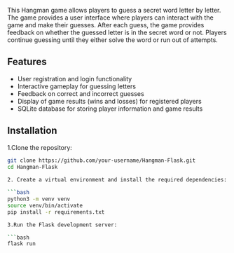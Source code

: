 This Hangman game allows players to guess a secret word letter by letter. 
The game provides a user interface where players can interact with the game and make their guesses. 
After each guess, the game provides feedback on whether the guessed letter is in the secret word or not. 
Players continue guessing until they either solve the word or run out of attempts.

## Features

- User registration and login functionality
- Interactive gameplay for guessing letters
- Feedback on correct and incorrect guesses
- Display of game results (wins and losses) for registered players
- SQLite database for storing player information and game results


## Installation

1.Clone the repository:
 ```bash
git clone https://github.com/your-username/Hangman-Flask.git
cd Hangman-Flask
    
2. Create a virtual environment and install the required dependencies:

```bash 
python3 -m venv venv
source venv/bin/activate  
pip install -r requirements.txt

3.Run the Flask development server:
 
```bash
flask run

